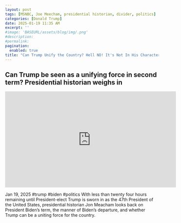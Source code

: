 ```yaml
---
layout: post
tags: [MSNBC, Joe Meecham, presidential historian, divider, politics]
categories: [Donald Trump]
date: 2025-01-19 11:35 AM
excerpt: ''
#image: 'BASEURL/assets/blog/img/.png'
#description:
#permalink:
pagination: 
  enabled: true
title: "Can Trump Unify the Country? Hell NO! It's Not In His Character – @RalphHightower"
---
```



## Can Trump be seen as a unifying force in second term? Presidential historian weighs in

<iframe width="560" height="315" src="https://www.youtube.com/embed/LeVuUTBw52Q?si=vy8V9F5sfzfaSUo1" title="YouTube video player" frameborder="0" allow="accelerometer; autoplay; clipboard-write; encrypted-media; gyroscope; picture-in-picture; web-share" referrerpolicy="strict-origin-when-cross-origin" allowfullscreen></iframe>

Jan 19, 2025  #trump #biden #politics
With less than twenty four hours remaining until President-elect Trump is sworn in as the 47th President of the United States, presidential historian Jon Meacham looks back on President Biden’s term, the manner of Biden’s departure, and whether Trump can be a uniting force for the country.


